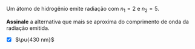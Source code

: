Um átomo de hidrogênio emite radiação com $n_1 = 2$ e $n_2 = 5$.

**Assinale** a alternativa que mais se aproxima do comprimento de onda da radiação emitida.

- [x] $\pu{430 nm}$
